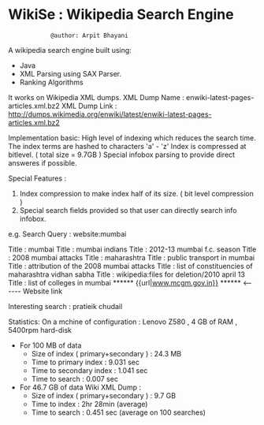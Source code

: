 WikiSe : Wikipedia Search Engine
====================================
				@author: Arpit Bhayani

A wikipedia search engine built using:
 - Java
 - XML Parsing using SAX Parser.
 - Ranking Algorithms

It works on Wikipedia XML dumps.
XML Dump Name : enwiki-latest-pages-articles.xml.bz2
XML Dump Link : http://dumps.wikimedia.org/enwiki/latest/enwiki-latest-pages-articles.xml.bz2

Implementation basic:
High level of indexing which reduces the search time.
The index terms are hashed to characters 'a' - 'z'
Index is compressed at bitlevel. ( total size = 9.7GB )
Special infobox parsing to provide direct answeres if possible.

Special Features :
1. Index compression to make index half of its size. ( bit level compression )
2. Special search fields provided so that user can directly search info infobox.

e.g. Search Query : website:mumbai

Title : mumbai
Title : mumbai indians
Title : 2012-13 mumbai f.c. season
Title : 2008 mumbai attacks
Title : maharashtra
Title : public transport in mumbai
Title : attribution of the 2008 mumbai attacks
Title : list of constituencies of maharashtra vidhan sabha
Title : wikipedia:files for deletion/2010 april 13
Title : list of colleges in mumbai
****** {{url|www.mcgm.gov.in}} ******				<------ Website link

Interesting search :
pratieik
chudail

Statistics:
 On a mchine of configuration :
	Lenovo Z580 , 4 GB of RAM , 5400rpm hard-disk
 - For 100 MB of data
   - Size of index ( primary+secondary ) : 24.3 MB
   - Time to primary index : 9.031 sec
   - Time to secondary index : 1.041 sec
   - Time to search : 0.007 sec
 - For 46.7 GB of data Wiki XML Dump :
   - Size of index ( primary+secondary ) : 9.7 GB
   - Time to index : 2hr 28min (average)
   - Time to search : 0.451 sec (average on 100 searches)